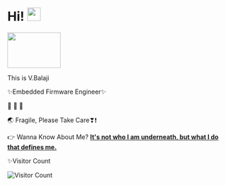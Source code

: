# Hi! <img src="https://media.giphy.com/media/hvRJCLFzcasrR4ia7z/giphy.gif" width="30px">
<img src="https://media.giphy.com/media/31vamYdZV5ISQ/giphy.gif" height="80" width="120px">

This is V.Balaji

✨Embedded Firmware Engineer✨                                           

:see_no_evil: :hear_no_evil: :speak_no_evil:

🌏 Fragile, Please Take Care❣❗

👉 Wanna Know About Me? [**It's not who I am underneath, but what I do that defines me.**](https://linktr.ee/v.balaji)

✨Visitor Count

![Visitor Count](https://profile-counter.glitch.me/MadeByBalaji/count.svg) 


<!---
✨Welcome! You’re the ![Visitor Count](https://profile-counter.glitch.me/MadeByBalaji/count.svg) awesome human to visit this space 💫
-->
<!---
<img src="https://media.tenor.com/2DS9Eu99SH0AAAAj/earth-terre.gif" height="100" width="120px">

https://tenor.com/view/environment-earth-gif-20742984
![](https://hit.yhype.me/github/profile?user_id=29356302)
<p align="center">
  <img width="320" height="445" src="https://spotify-github-profile.vercel.app/api/view?uid=31orl5qap7z4fapgibglpas2gcxe&cover_image=true&theme=default&bar_color=ff0000&bar_color_cover=true">
</p>
 ヾ(⌐■_■)ノ♪
-->
